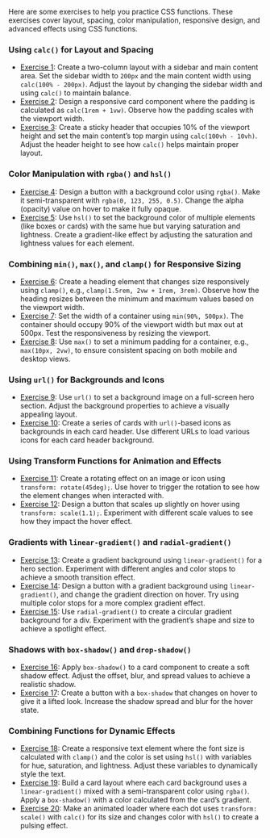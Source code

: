 Here are some exercises to help you practice CSS functions. These exercises cover layout, spacing, color manipulation, responsive design, and advanced effects using CSS functions.

### Using `calc()` for Layout and Spacing

- [Exercise 1](../../src/exercises/css-functions/exercise1/): Create a two-column layout with a sidebar and main content area. Set the sidebar width to `200px` and the main content width using `calc(100% - 200px)`. Adjust the layout by changing the sidebar width and using `calc()` to maintain balance.
- [Exercise 2](../../src/exercises/css-functions/exercise2/): Design a responsive card component where the padding is calculated as `calc(1rem + 1vw)`. Observe how the padding scales with the viewport width.
- [Exercise 3](../../src/exercises/css-functions/exercise3/): Create a sticky header that occupies 10% of the viewport height and set the main content’s top margin using `calc(100vh - 10vh)`. Adjust the header height to see how `calc()` helps maintain proper layout.

### Color Manipulation with `rgba()` and `hsl()`

- [Exercise 4](../../src/exercises/css-functions/exercise4/): Design a button with a background color using `rgba()`. Make it semi-transparent with `rgba(0, 123, 255, 0.5)`. Change the alpha (opacity) value on hover to make it fully opaque.
- [Exercise 5](../../src/exercises/css-functions/exercise5/): Use `hsl()` to set the background color of multiple elements (like boxes or cards) with the same hue but varying saturation and lightness. Create a gradient-like effect by adjusting the saturation and lightness values for each element.

### Combining `min()`, `max()`, and `clamp()` for Responsive Sizing

- [Exercise 6](../../src/exercises/css-functions/exercise6/): Create a heading element that changes size responsively using `clamp()`, e.g., `clamp(1.5rem, 2vw + 1rem, 3rem)`. Observe how the heading resizes between the minimum and maximum values based on the viewport width.
- [Exercise 7](../../src/exercises/css-functions/exercise7/): Set the width of a container using `min(90%, 500px)`. The container should occupy 90% of the viewport width but max out at 500px. Test the responsiveness by resizing the viewport.
- [Exercise 8](../../src/exercises/css-functions/exercise8/): Use `max()` to set a minimum padding for a container, e.g., `max(10px, 2vw)`, to ensure consistent spacing on both mobile and desktop views.

### Using `url()` for Backgrounds and Icons

- [Exercise 9](../../src/exercises/css-functions/exercise9/): Use `url()` to set a background image on a full-screen hero section. Adjust the background properties to achieve a visually appealing layout.
- [Exercise 10](../../src/exercises/css-functions/exercise10/): Create a series of cards with `url()`-based icons as backgrounds in each card header. Use different URLs to load various icons for each card header background.

### Using Transform Functions for Animation and Effects

- [Exercise 11](../../src/exercises/css-functions/exercise11/): Create a rotating effect on an image or icon using `transform: rotate(45deg);`. Use hover to trigger the rotation to see how the element changes when interacted with.
- [Exercise 12](../../src/exercises/css-functions/exercise12/): Design a button that scales up slightly on hover using `transform: scale(1.1);`. Experiment with different scale values to see how they impact the hover effect.

### Gradients with `linear-gradient()` and `radial-gradient()`

- [Exercise 13](../../src/exercises/css-functions/exercise13/): Create a gradient background using `linear-gradient()` for a hero section. Experiment with different angles and color stops to achieve a smooth transition effect.
- [Exercise 14](../../src/exercises/css-functions/exercise14/): Design a button with a gradient background using `linear-gradient()`, and change the gradient direction on hover. Try using multiple color stops for a more complex gradient effect.
- [Exercise 15](../../src/exercises/css-functions/exercise15/): Use `radial-gradient()` to create a circular gradient background for a div. Experiment with the gradient’s shape and size to achieve a spotlight effect.

### Shadows with `box-shadow()` and `drop-shadow()`

- [Exercise 16](../../src/exercises/css-functions/exercise16/): Apply `box-shadow()` to a card component to create a soft shadow effect. Adjust the offset, blur, and spread values to achieve a realistic shadow.
- [Exercise 17](../../src/exercises/css-functions/exercise17/): Create a button with a `box-shadow` that changes on hover to give it a lifted look. Increase the shadow spread and blur for the hover state.

### Combining Functions for Dynamic Effects

- [Exercise 18](../../src/exercises/css-functions/exercise18/): Create a responsive text element where the font size is calculated with `clamp()` and the color is set using `hsl()` with variables for hue, saturation, and lightness. Adjust these variables to dynamically style the text.
- [Exercise 19](../../src/exercises/css-functions/exercise19/): Build a card layout where each card background uses a `linear-gradient()` mixed with a semi-transparent color using `rgba()`. Apply a `box-shadow()` with a color calculated from the card’s gradient.
- [Exercise 20](../../src/exercises/css-functions/exercise20/): Make an animated loader where each dot uses `transform: scale()` with `calc()` for its size and changes color with `hsl()` to create a pulsing effect.
